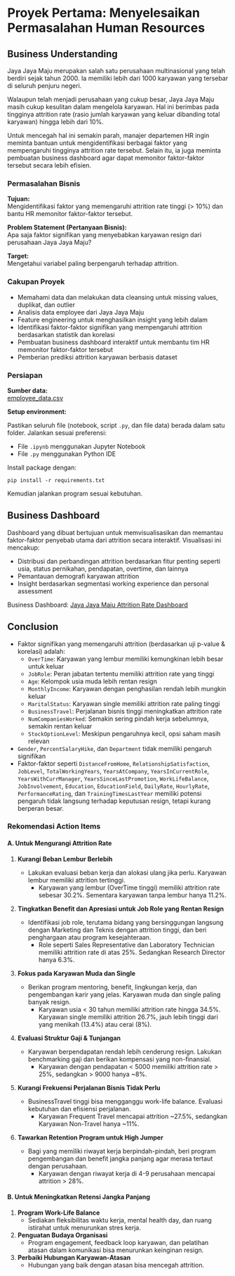 # Proyek Pertama: Menyelesaikan Permasalahan Human Resources

## Business Understanding

Jaya Jaya Maju merupakan salah satu perusahaan multinasional yang telah berdiri sejak tahun 2000. Ia memiliki lebih dari 1000 karyawan yang tersebar di seluruh penjuru negeri.

Walaupun telah menjadi perusahaan yang cukup besar, Jaya Jaya Maju masih cukup kesulitan dalam mengelola karyawan. Hal ini berimbas pada tingginya attrition rate (rasio jumlah karyawan yang keluar dibanding total karyawan) hingga lebih dari 10%.

Untuk mencegah hal ini semakin parah, manajer departemen HR ingin meminta bantuan untuk mengidentifikasi berbagai faktor yang mempengaruhi tingginya attrition rate tersebut. Selain itu, ia juga meminta pembuatan business dashboard agar dapat memonitor faktor-faktor tersebut secara lebih efisien.

### Permasalahan Bisnis

**Tujuan:**  
Mengidentifikasi faktor yang memengaruhi attrition rate tinggi (> 10%) dan bantu HR memonitor faktor-faktor tersebut.

**Problem Statement (Pertanyaan Bisnis):**  
Apa saja faktor signifikan yang menyebabkan karyawan resign dari perusahaan Jaya Jaya Maju?

**Target:**  
Mengetahui variabel paling berpengaruh terhadap attrition.

### Cakupan Proyek

- Memahami data dan melakukan data cleansing untuk missing values, duplikat, dan outlier
- Analisis data employee dari Jaya Jaya Maju
- Feature engineering untuk menghasilkan insight yang lebih dalam
- Identifikasi faktor-faktor signifikan yang mempengaruhi attrition berdasarkan statistik dan korelasi
- Pembuatan business dashboard interaktif untuk membantu tim HR memonitor faktor-faktor tersebut
- Pemberian prediksi attrition karyawan berbasis dataset

### Persiapan

**Sumber data:**  
[employee_data.csv](https://github.com/dicodingacademy/dicoding_dataset/blob/main/employee/employee_data.csv)

**Setup environment:**

Pastikan seluruh file (notebook, script `.py`, dan file data) berada dalam satu folder. Jalankan sesuai preferensi:
- File `.ipynb` menggunakan Jupyter Notebook
- File `.py` menggunakan Python IDE

Install package dengan:

```
pip install -r requirements.txt
```

Kemudian jalankan program sesuai kebutuhan.

## Business Dashboard
Dashboard yang dibuat bertujuan untuk memvisualisasikan dan memantau faktor-faktor penyebab utama dari attrition secara interaktif. Visualisasi ini mencakup:

- Distribusi dan perbandingan attrition berdasarkan fitur penting seperti usia, status pernikahan, pendapatan, overtime, dan lainnya
- Pemantauan demografi karyawan attrition
- Insight berdasarkan segmentasi working experience dan personal assessment

Business Dashboard: [Jaya Jaya Maju Attrition Rate Dashboard](https://public.tableau.com/views/jayajayamaju_attrition_rate/main_dashboard?:language=en-US&:sid=&:redirect=auth&:display_count=n&:origin=viz_share_link)

## Conclusion
- Faktor signifikan yang memengaruhi attrition (berdasarkan uji p-value & korelasi) adalah:
  - `OverTime`: Karyawan yang lembur memiliki kemungkinan lebih besar untuk keluar
  - `JobRole`: Peran jabatan tertentu memiliki attrition rate yang tinggi
  - `Age`: Kelompok usia muda lebih rentan resign
  - `MonthlyIncome`: Karyawan dengan penghasilan rendah lebih mungkin keluar
  - `MaritalStatus`: Karyawan single memiliki attrition rate paling tinggi
  - `BusinessTravel`: Perjalanan bisnis tinggi meningkatkan attrition rate
  - `NumCompaniesWorked`: Semakin sering pindah kerja sebelumnya, semakin rentan keluar
  - `StockOptionLevel`: Meskipun pengaruhnya kecil, opsi saham masih relevan
- `Gender`, `PercentSalaryHike`, dan `Department` tidak memiliki pengaruh signifikan
- Faktor-faktor seperti `DistanceFromHome`, `RelationshipSatisfaction`, `JobLevel`, `TotalWorkingYears`, `YearsAtCompany`, `YearsInCurrentRole`, `YearsWithCurrManager`, `YearsSinceLastPromotion`, `WorkLifeBalance`, `JobInvolvement`, `Education`, `EducationField`, `DailyRate`, `HourlyRate`, `PerformanceRating`, dan `TrainingTimesLastYear` memiliki potensi pengaruh tidak langsung terhadap keputusan resign, tetapi kurang berperan besar.

### Rekomendasi Action Items

#### A. Untuk Mengurangi Attrition Rate
1. **Kurangi Beban Lembur Berlebih**  
    - Lakukan evaluasi beban kerja dan alokasi ulang jika perlu. Karyawan lembur memiliki attrition tertinggi.
      - Karyawan yang lembur (OverTime tinggi) memiliki attrition rate sebesar 30.2%. Sementara karyawan tanpa lembur hanya 11.2%.

2. **Tingkatkan Benefit dan Apresiasi untuk Job Role yang Rentan Resign**  
    - Identifikasi job role, terutama bidang yang bersinggungan langsung dengan Marketing dan Teknis dengan attrition tinggi, dan beri penghargaan atau program kesejahteraan.
      - Role seperti Sales Representative dan Laboratory Technician memiliki attrition rate di atas 25%. Sedangkan Research Director hanya 6.3%.
  
3. **Fokus pada Karyawan Muda dan Single**  
    - Berikan program mentoring, benefit, lingkungan kerja, dan pengembangan karir yang jelas. Karyawan muda dan single paling banyak resign.
      - Karyawan usia < 30 tahun memiliki attrition rate hingga 34.5%. Karyawan single memiliki attrition 26.7%, jauh lebih tinggi dari yang menikah (13.4%) atau cerai (8%).
    
4. **Evaluasi Struktur Gaji & Tunjangan**  
    - Karyawan berpendapatan rendah lebih cenderung resign. Lakukan benchmarking gaji dan berikan kompensasi yang non-finansial.
      - Karyawan dengan pendapatan < 5000 memiliki attrition rate > 25%, sedangkan > 9000 hanya ~8%.
  
5. **Kurangi Frekuensi Perjalanan Bisnis Tidak Perlu**  
    - BusinessTravel tinggi bisa mengganggu work-life balance. Evaluasi kebutuhan dan efisiensi perjalanan.
      - Karyawan Frequent Travel mencapai attrition ~27.5%, sedangkan Karyawan Non-Travel hanya ~11%.

6. **Tawarkan Retention Program untuk High Jumper**  
    - Bagi yang memiliki riwayat kerja berpindah-pindah, beri program pengembangan dan benefit jangka panjang agar merasa tertaut dengan perusahaan.
      - Karyawan dengan riwayat kerja di 4-9 perusahaan mencapai attrition > 28%.

#### B. Untuk Meningkatkan Retensi Jangka Panjang
1. **Program Work-Life Balance**  
    - Sediakan fleksibilitas waktu kerja, mental health day, dan ruang istirahat untuk menurunkan stres kerja.
2. **Penguatan Budaya Organisasi**  
    - Program engagement, feedback loop karyawan, dan pelatihan atasan dalam komunikasi bisa menurunkan keinginan resign.
3. **Perbaiki Hubungan Karyawan-Atasan**  
    - Hubungan yang baik dengan atasan bisa mencegah attrition.
